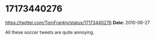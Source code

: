 # 17173440276
https://twitter.com/TomFrankly/status/17173440276
**Date:** 2010-06-27

All these soccer tweets are quite annoying.
